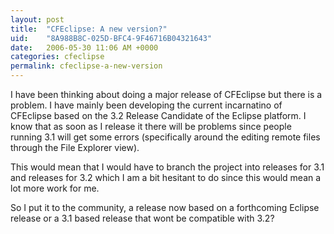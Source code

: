 ```yaml
---
layout: post
title:  "CFEclipse: A new version?"
uid:	"8A988B8C-025D-BFC4-9F46716B04321643"
date:   2006-05-30 11:06 AM +0000
categories: cfeclipse
permalink: cfeclipse-a-new-version
---
```

I have been thinking about doing a major release of CFEclipse but there is a problem. I have mainly been developing the current incarnatino of CFEclipse based on the 3.2 Release Candidate of the Eclipse platform. I know that as soon as I release it there will be problems since people running 3.1 will get some errors (specifically around the editing remote files through the File Explorer view).

This would mean that I would have to branch the project into releases for 3.1 and releases for 3.2 which I am a bit hesitant to do since this would mean a lot more work for me.

So I put it to the community, a release now based on a forthcoming Eclipse release or a 3.1 based release that wont be compatible with 3.2?